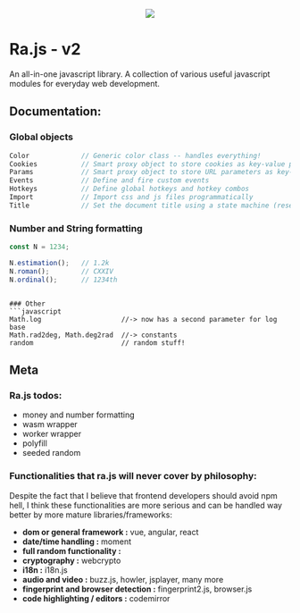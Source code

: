 <p align="center">
  <img src="https://github.com/oboforty/Rajs/blob/master/logo.png">
</p>

# Ra.js - v2
An all-in-one javascript library. A collection of various useful javascript modules for everyday web development.


## Documentation:

### Global objects
```javascript
Color             // Generic color class -- handles everything!
Cookies           // Smart proxy object to store cookies as key-value pairs
Params            // Smart proxy object to store URL parameters as key-value pairs
Events            // Define and fire custom events
Hotkeys           // Define global hotkeys and hotkey combos
Import            // Import css and js files programmatically
Title             // Set the document title using a state machine (reset/set)
```

### Number and String formatting
```javascript
const N = 1234;

N.estimation();   // 1.2k
N.roman();        // CXXIV
N.ordinal();      // 1234th
```

```

### Other
```javascript
Math.log                    //-> now has a second parameter for log base
Math.rad2deg, Math.deg2rad  //-> constants
random                      // random stuff!
```

## Meta
### Ra.js todos:
- money and number formatting
- wasm wrapper
- worker wrapper
- polyfill
- seeded random

### Functionalities that ra.js will never cover by philosophy:
Despite the fact that I believe that frontend developers should avoid npm hell, I think these functionalities are more serious and can be handled way better by more mature libraries/frameworks:

- **dom or general framework :** vue, angular, react
- **date/time handling :** moment
- **full random functionality :** 
- **cryptography :** webcrypto
- **i18n :** i18n.js
- **audio and video :** buzz.js, howler, jsplayer, many more
- **fingerprint and browser detection :** fingerprint2.js, browser.js
- **code highlighting / editors :** codemirror
